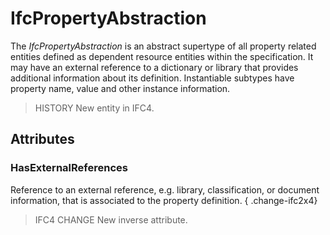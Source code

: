 # IfcPropertyAbstraction

The _IfcPropertyAbstraction_ is an abstract supertype of all property related entities defined as dependent resource entities within the specification. It may have an external reference to a dictionary or library that provides additional information about its definition. Instantiable subtypes have property name, value and other instance information.
<!-- end of short definition -->

> HISTORY New entity in IFC4.

## Attributes

### HasExternalReferences
Reference to an external reference, e.g. library, classification, or document information, that is associated to the property definition.
{ .change-ifc2x4}
> IFC4 CHANGE New inverse attribute.
